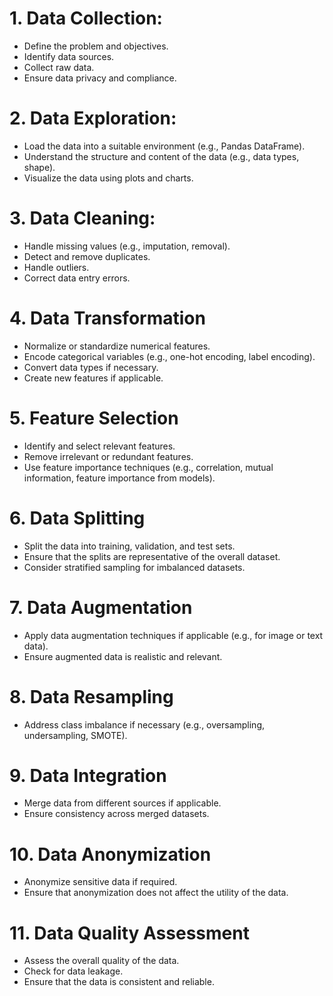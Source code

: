 # 1. Data Collection:
* Define the problem and objectives.
* Identify data sources.
* Collect raw data.
* Ensure data privacy and compliance.

# 2. Data Exploration:
* Load the data into a suitable environment (e.g., Pandas DataFrame).
* Understand the structure and content of the data (e.g., data types, shape).
* Visualize the data using plots and charts.

# 3. Data Cleaning:
*  Handle missing values (e.g., imputation, removal).
*  Detect and remove duplicates.
*  Handle outliers.
*  Correct data entry errors.

# 4. Data Transformation
* Normalize or standardize numerical features.
* Encode categorical variables (e.g., one-hot encoding, label encoding).
* Convert data types if necessary.
* Create new features if applicable.

# 5. Feature Selection
* Identify and select relevant features.
* Remove irrelevant or redundant features.
* Use feature importance techniques (e.g., correlation, mutual information, feature importance from models).

# 6. Data Splitting
* Split the data into training, validation, and test sets.
* Ensure that the splits are representative of the overall dataset.
* Consider stratified sampling for imbalanced datasets.

# 7. Data Augmentation
* Apply data augmentation techniques if applicable (e.g., for image or text data).
* Ensure augmented data is realistic and relevant.

# 8. Data Resampling
* Address class imbalance if necessary (e.g., oversampling, undersampling, SMOTE).

# 9. Data Integration
* Merge data from different sources if applicable.
* Ensure consistency across merged datasets.

# 10. Data Anonymization
* Anonymize sensitive data if required.
* Ensure that anonymization does not affect the utility of the data.

# 11. Data Quality Assessment
* Assess the overall quality of the data.
* Check for data leakage.
* Ensure that the data is consistent and reliable.
